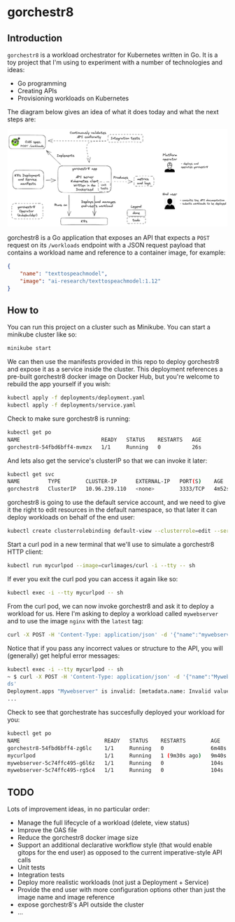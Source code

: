 # gorchestr8

## Introduction 

`gorchestr8` is a workload orchestrator for Kubernetes written in Go. It is a toy project that I'm using to experiment with a number of technologies and ideas:
* Go programming
* Creating APIs
* Provisioning workloads on Kubernetes

The diagram below gives an idea of what it does today and what the next steps are: 

![](assets/gorchestr8-concept.png)

gorchestr8 is a Go application that exposes an API that expects a `POST` request on its `/workloads` endpoint with a JSON request payload that contains a workload name and reference to a container image, for example:

```json
{
    "name": "texttospeachmodel",
    "image": "ai-research/texttospeachmodel:1.12"
}
```

## How to

You can run this project on a cluster such as Minikube. You can start a minikube cluster like so: 

```sh
minikube start
```

We can then use the manifests provided in this repo to deploy gorchestr8 and expose it as a service inside the cluster. This deployment references a pre-built gorchestr8 docker image on Docker Hub, but you're welcome to rebuild the app yourself if you wish:

```sh
kubectl apply -f deployments/deployment.yaml
kubectl apply -f deployments/service.yaml
```

Check to make sure gorchestr8 is running:

```sh
kubectl get po
NAME                          READY   STATUS    RESTARTS   AGE
gorchestr8-54fbd6bff4-mvmzx   1/1     Running   0          26s
```

And lets also get the service's clusterIP so that we can invoke it later:

```sh
kubectl get svc                                                      
NAME         TYPE        CLUSTER-IP      EXTERNAL-IP   PORT(S)    AGE
gorchestr8   ClusterIP   10.96.239.110   <none>        3333/TCP   4m52s
```

gorchestr8 is going to use the default service account, and we need to give it the right to edit resources in the default namespace, so that later it can deploy workloads on behalf of the end user:

```sh
kubectl create clusterrolebinding default-view --clusterrole=edit --serviceaccount=default:default`
```

Start a curl pod in a new terminal that we'll use to simulate a gorchestr8 HTTP client:

```sh
kubectl run mycurlpod --image=curlimages/curl -i --tty -- sh
```

If ever you exit the curl pod you can access it again like so:

```sh
kubectl exec -i --tty mycurlpod -- sh
```

From the curl pod, we can now invoke gorchestr8 and ask it to deploy a workload for us. Here I'm asking to deploy a workload called `mywebserver` and to use the image `nginx` with the `latest` tag:

```sh
curl -X POST -H 'Content-Type: application/json' -d '{"name":"mywebserver", "image": "nginx:latest"}' 'http://10.96.239.110:3333/workloads'
```

Notice that if you pass any incorrect values or structure to the API, you will (generally) get helpful error messages:

```sh
kubectl exec -i --tty mycurlpod -- sh                                                             
~ $ curl -X POST -H 'Content-Type: application/json' -d '{"name":"Mywebserver", "image": "nginx:latest"}' 'http://10.96.239.110:3333/workloa
ds'
Deployment.apps "Mywebserver" is invalid: [metadata.name: Invalid value: "Mywebserver": a lowercase RFC 1123 subdomain must consist of lower case alphanumeric characters, 
...
```

Check to see that gorchestrate has succesfully deployed your workload for you:

```sh
kubectl get po
NAME                           READY   STATUS    RESTARTS        AGE
gorchestr8-54fbd6bff4-zg6lc    1/1     Running   0               6m48s
mycurlpod                      1/1     Running   1 (9m30s ago)   9m40s
mywebserver-5c74ffc495-g6l6z   1/1     Running   0               104s
mywebserver-5c74ffc495-rg5c4   1/1     Running   0               104s
```

## TODO

Lots of improvement ideas, in no particular order:

- Manage the full lifecycle of a workload (delete, view status)
- Improve the OAS file 
- Reduce the gorchestr8 docker image size
- Support an additional declarative workflow style (that would enable gitops for the end user) as opposed to the current imperative-style API calls
- Unit tests
- Integration tests
- Deploy more realistic workloads (not just a Deployment + Service)
- Provide the end user with more configuration options other than just the image name and image reference
- expose gorchestr8's API outside the cluster
- ... 
